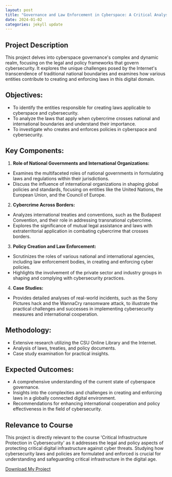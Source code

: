 ```yaml
---
layout: post
title: "Governance and Law Enforcement in Cyberspace: A Critical Analysis of Cybersecurity Legislation and Policy Implementation"
date: 2024-01-02
categories: jekyll update
---
```


## Project Description

This project delves into cyberspace governance's complex and dynamic realm, focusing on the legal and policy frameworks that govern cybersecurity. It explores the unique challenges posed by the Internet's transcendence of traditional national boundaries and examines how various entities contribute to creating and enforcing laws in this digital domain.

## Objectives:
* To identify the entities responsible for creating laws applicable to cyberspace and cybersecurity.
* To analyze the laws that apply when cybercrime crosses national and international boundaries and understand their importance.
* To investigate who creates and enforces policies in cyberspace and cybersecurity.

## Key Components:

1. **Role of National Governments and International Organizations:**
* Examines the multifaceted roles of national governments in formulating laws and regulations within their jurisdictions.
* Discuss the influence of international organizations in shaping global policies and standards, focusing on entities like the United Nations, the European Union, and the Council of Europe.
2. **Cybercrime Across Borders:**
* Analyzes international treaties and conventions, such as the Budapest Convention, and their role in addressing transnational cybercrime.
* Explores the significance of mutual legal assistance and laws with extraterritorial application in combating cybercrime that crosses borders.
3. **Policy Creation and Law Enforcement:**
* Scrutinizes the roles of various national and international agencies, including law enforcement bodies, in creating and enforcing cyber policies.
* Highlights the involvement of the private sector and industry groups in shaping and complying with cybersecurity practices.
4. **Case Studies:**
* Provides detailed analyses of real-world incidents, such as the Sony Pictures hack and the WannaCry ransomware attack, to illustrate the practical challenges and successes in implementing cybersecurity measures and international cooperation.

## Methodology:

* Extensive research utilizing the CSU Online Library and the Internet.
* Analysis of laws, treaties, and policy documents.
* Case study examination for practical insights.

## Expected Outcomes:

* A comprehensive understanding of the current state of cyberspace governance.
* Insights into the complexities and challenges in creating and enforcing laws in a globally connected digital environment.
* Recommendations for enhancing international cooperation and policy effectiveness in the field of cybersecurity.

## Relevance to Course

This project is directly relevant to the course 'Critical Infrastructure Protection in Cybersecurity' as it addresses the legal and policy aspects of protecting critical digital infrastructure against cyber threats. Studying how cybersecurity laws and policies are formulated and enforced is crucial for understanding and safeguarding critical infrastructure in the digital age.

[Download My Project](/assets/governance-and-law/Cybersecurity%20Policies%20Without%20Borders.docx)